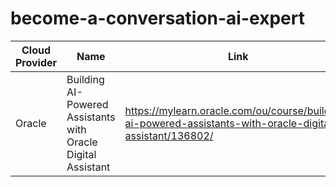 # become-a-conversation-ai-expert


| Cloud Provider | Name | Link |
|------------------|-------|------|
| Oracle | Building AI-Powered Assistants with Oracle Digital Assistant | https://mylearn.oracle.com/ou/course/building-ai-powered-assistants-with-oracle-digital-assistant/136802/ |
